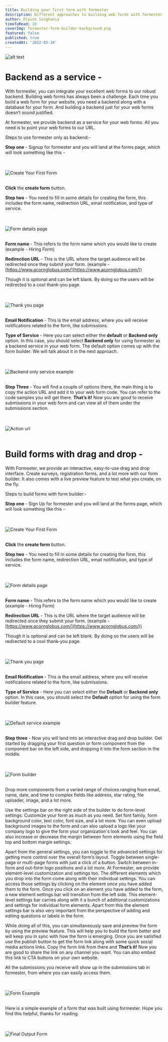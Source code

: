 ```yaml
---
title: Building your first form with formester
description: Different approaches to building web forms with formester
author: Piyush Singhania
timeToRead: 10
coverImg: formester-form-builder-background.png
featured: false
published: true
createdAt: '2022-05-10'
---
```


![alt text](https://formester.com/formester-form-builder-background.png)

# Backend as a service -

With formester, you can integrate your excellent web forms to our robust backend. Building web forms has always been a challenge. Each time you build a web form for your website, you need a backend along with a database for your form. And building a backend just for your web forms doesn’t sound justified.

At formester, we provide backend as a service for your web forms. All you need is to point your web forms to our URL.

Steps to use formester only as backend:-

**Step one** - Signup for formester and you will land at the forms page, which will look something like this -

<br><br>
![Create Your First Form](/blogs/building-your-first-form-with-formester/create-your-first-form.png)
<br><br>

**Click** the **create form** button.

**Step two** - You need to fill in some details for creating the form, this includes the form name, redirection URL, email notification, and type of service.

<br><br>
![Form details page](/blogs/building-your-first-form-with-formester/form-details.png)
<br><br>

**Form name** - This refers to the form name which you would like to create  
(example - Hiring Form)
	
**Redirection URL** - This is the URL where the target audience will be redirected once they submit your form. 
(example - [https://www.acornglobus.com/](https://www.acornglobus.com/))

Though it is optional and can be left blank. By doing so the users will be redirected to a cool thank-you page.

<br><br>
![Thank you page](/blogs/building-your-first-form-with-formester/thank-you.png)
<br><br>

**Email Notification** - This is the email address, where you will receive notifications related to the form, like submissions.

**Type of Service** - Here you can select either the **default** or **Backend only** option. In this case, you should select **Backend only** for using formester as a backend service in your web form. The default option comes up with the form builder. We will talk about it in the next approach.

<br><br>
![Backend only service example](/blogs/building-your-first-form-with-formester/service-one-example.png)
<br><br>

**Step Three** - You will find a couple of options there, the main thing is to copy the action URL and add it to your web form code. You can refer to the code samples you will get there. **That’s it!** Now you are good to receive submissions in your web form and can view all of them under the submissions section.

<br><br>
![Action url](/blogs/building-your-first-form-with-formester/action-url.png)
<br><br>

# Build forms with drag and drop -

With Formester, we provide an interactive, easy-to-use drag and drop interface. Create surveys, registration forms, and a lot more with our form builder. It also comes with a live preview feature to test what you create, on the fly.

Steps to build forms with form builder:-

**Step one** - Sign Up for formester and you will land at the forms page, which will look something like this -

<br><br>
![Create Your First Form](/blogs/building-your-first-form-with-formester/create-your-first-form.png)
<br><br>

**Click** the **create form** button.

**Step two** - You need to fill in some details for creating the form, this includes the form name, redirection URL, email notification, and type of service.

<br><br>
![Form details page](/blogs/building-your-first-form-with-formester/form-details.png)
<br><br>

**Form name** - This refers to the form name which you would like to create  
(example - Hiring Form)
	
**Redirection URL** - This is the URL where the target audience will be redirected once they submit your form. 
(example - [https://www.acornglobus.com/](https://www.acornglobus.com/))

Though it is optional and can be left blank. By doing so the users will be redirected to a cool thank-you page.

<br><br>
![Thank you page](/blogs/building-your-first-form-with-formester/thank-you.png)
<br><br>

**Email Notification** - This is the email address, where you will receive notifications related to the form, like submissions.

**Type of Service** - Here you can select either the **Default** or **Backend only** option. In this case, you should select the **Default** option for using the form builder feature.

<br><br>
![Default service example](/blogs/building-your-first-form-with-formester/service-two-example.png)
<br><br>

**Step three** - Now you will land into an interactive drag and drop builder. Get started by dragging your first question or form component from the component bar on the left side, and dropping it into the form section in the middle.

<br><br>
![Form builder](/blogs/building-your-first-form-with-formester/builder.png)
<br><br>

Drop more components from a varied range of choices ranging from email, name, date, and time to complex fields like address, star rating, file uploader, image, and a lot more.

Use the settings bar on the right side of the builder to do form-level settings. Customize your form as much as you need. Set font family, form background color, text color, font size, and a lot more. 
You can even upload background images to the form and can also upload a logo like your company logo to give the form your organization's look and feel.
You can also increase or decrease the margin between form elements using the field top and bottom margin settings.

Apart from the general settings, you can toggle to the advanced settings for getting more control over the overall form’s layout. Toggle between single-page or multi-page forms with just a click of a button.
Switch between in-form and out-form logo positions and a lot more. 
At Formester, we provide element-level customization and settings too. The different elements which you drop into the form come along with their individual settings. You can access those settings by clicking on the element once you have added them to the form. Once you click on an element you have added to the form, a new element settings bar will transition from the left side. This element-level settings bar carries along with it a bunch of additional customizations and settings for individual form elements. Apart from this the element settings bar is also very important from the perspective of adding and editing questions or labels in the form.

While doing all of this, you can simultaneously save and preview the form by using the preview feature. This will help you to build the form better and will keep you in sync with how the form is emerging. 
Once you are satisfied use the publish button to get the form link along with some quick social media actions links. Copy the form link from there and **That’s it!** Now you are good to share the link on any channel you want. You can also embed this link to CTA buttons on your own website.

All the submissions you receive will show up in the submissions tab in formester, from where you can easily access them.

<br><br>
![Form Example](/blogs/building-your-first-form-with-formester/form-example.png)
<br><br>

Here is a simple example of a form that was built using formester. Hope you find this helpful, thanks for reading.

<br><br>
![Final Output Form](/blogs/building-your-first-form-with-formester/final-form.png)
<br><br>
